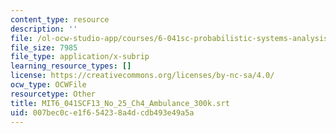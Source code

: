 ```yaml
---
content_type: resource
description: ''
file: /ol-ocw-studio-app/courses/6-041sc-probabilistic-systems-analysis-and-applied-probability-fall-2013/007bec0ce1f654238a4dcdb493e49a5a_MIT6_041SCF13_No_25_Ch4_Ambulance_300k.vtt
file_size: 7985
file_type: application/x-subrip
learning_resource_types: []
license: https://creativecommons.org/licenses/by-nc-sa/4.0/
ocw_type: OCWFile
resourcetype: Other
title: MIT6_041SCF13_No_25_Ch4_Ambulance_300k.srt
uid: 007bec0c-e1f6-5423-8a4d-cdb493e49a5a
---
```

